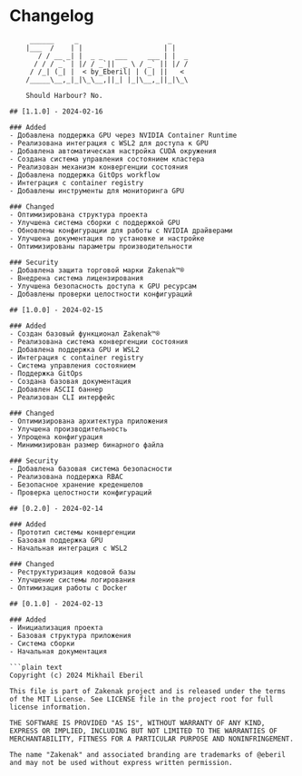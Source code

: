 # Changelog
```ascii
     ______     _                      _    
    |___  /    | |                    | |   
       / / __ _| |  _ _   ___     ___ | |  _
      / / / _` | |/ / _`||  _ \ / _` || |/ /
     / /_| (_| |  < by_Eberil| | (_| ||   < 
    /_____\__,_|_|\_\__,||_| |_|\__,_||_|\_\
  
    Should Harbour?	No.

## [1.1.0] - 2024-02-16

### Added
- Добавлена поддержка GPU через NVIDIA Container Runtime
- Реализована интеграция с WSL2 для доступа к GPU
- Добавлена автоматическая настройка CUDA окружения
- Создана система управления состоянием кластера
- Реализован механизм конвергенции состояния
- Добавлена поддержка GitOps workflow
- Интеграция с container registry
- Добавлены инструменты для мониторинга GPU

### Changed
- Оптимизирована структура проекта
- Улучшена система сборки с поддержкой GPU
- Обновлены конфигурации для работы с NVIDIA драйверами
- Улучшена документация по установке и настройке
- Оптимизированы параметры производительности

### Security
- Добавлена защита торговой марки Ƶakenak™®
- Внедрена система лицензирования
- Улучшена безопасность доступа к GPU ресурсам
- Добавлены проверки целостности конфигураций

## [1.0.0] - 2024-02-15

### Added
- Создан базовый функционал Ƶakenak™®
- Реализована система конвергенции состояния
- Добавлена поддержка GPU и WSL2
- Интеграция с container registry
- Система управления состоянием
- Поддержка GitOps
- Создана базовая документация
- Добавлен ASCII баннер
- Реализован CLI интерфейс

### Changed
- Оптимизирована архитектура приложения
- Улучшена производительность
- Упрощена конфигурация
- Минимизирован размер бинарного файла

### Security
- Добавлена базовая система безопасности
- Реализована поддержка RBAC
- Безопасное хранение креденшелов
- Проверка целостности конфигураций

## [0.2.0] - 2024-02-14

### Added
- Прототип системы конвергенции
- Базовая поддержка GPU
- Начальная интеграция с WSL2

### Changed
- Реструктуризация кодовой базы
- Улучшение системы логирования
- Оптимизация работы с Docker

## [0.1.0] - 2024-02-13

### Added
- Инициализация проекта
- Базовая структура приложения
- Система сборки
- Начальная документация

```plain text
Copyright (c) 2024 Mikhail Eberil

This file is part of Zakenak project and is released under the terms of the MIT License. See LICENSE file in the project root for full license information.

THE SOFTWARE IS PROVIDED "AS IS", WITHOUT WARRANTY OF ANY KIND, EXPRESS OR IMPLIED, INCLUDING BUT NOT LIMITED TO THE WARRANTIES OF MERCHANTABILITY, FITNESS FOR A PARTICULAR PURPOSE AND NONINFRINGEMENT.

The name "Zakenak" and associated branding are trademarks of @eberil and may not be used without express written permission.
```
